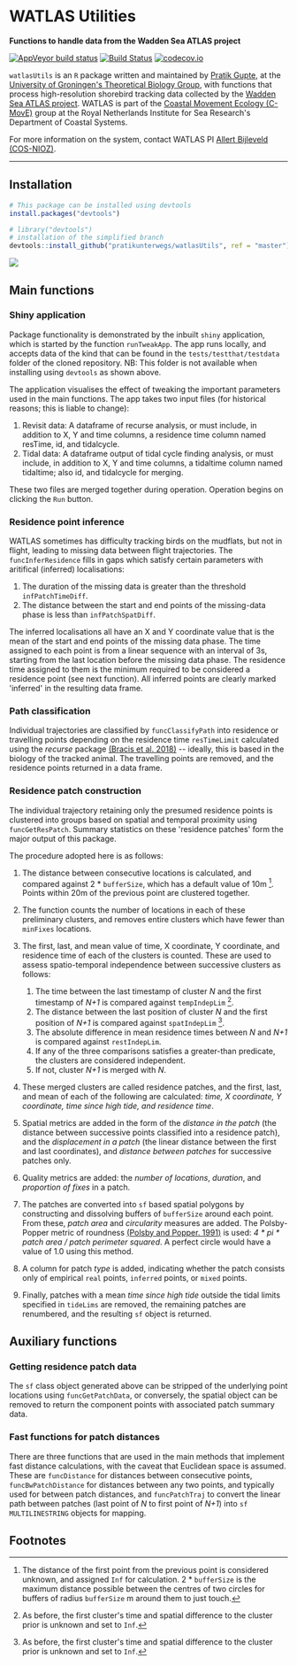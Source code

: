 # WATLAS Utilities

**Functions to handle data from the Wadden Sea ATLAS project**

<!-- badges: start -->
  [![AppVeyor build status](https://ci.appveyor.com/api/projects/status/github/pratikunterwegs/watlasUtils?branch=master&svg=true)](https://ci.appveyor.com/project/pratikunterwegs/watlasUtils) [![Build Status](https://travis-ci.org/pratikunterwegs/watlasUtils.svg?branch=master)](https://travis-ci.org/pratikunterwegs/watlasUtils) [![codecov.io](https://codecov.io/github/pratikunterwegs/watlasUtils/coverage.svg?branch=master)](https://codecov.io/github/pratikunterwegs/watlasUtils/branch/master)
<!-- badges: end -->

`watlasUtils` is an `R` package written and maintained by [Pratik Gupte](https://www.rug.nl/staff/p.r.gupte), at the [University of Groningen's Theoretical Biology Group](https://www.rug.nl/research/gelifes/tres/), with functions that process high-resolution shorebird tracking data collected by the [Wadden Sea ATLAS project](https://www.nioz.nl/en/about/cos/coastal-movement-ecology/shorebird-tracking/watlas-tracking-regional-movements). WATLAS is part of the [Coastal Movement Ecology (C-MovE)](https://www.nioz.nl/en/about/cos/coastal-movement-ecology) group at the Royal Netherlands Institute for Sea Research's Department of Coastal Systems.

For more information on the system, contact WATLAS PI [Allert Bijleveld (COS-NIOZ)](https://www.nioz.nl/en/about/organisation/staff/allert-bijleveld).

---

## Installation

```r
# This package can be installed using devtools
install.packages("devtools")

# library("devtools")
# installation of the simplified branch
devtools::install_github("pratikunterwegs/watlasUtils", ref = "master")
```

![](https://github.com/pratikunterwegs/watlasUtils/raw/master/inst/screenshot_app.png)

## Main functions

### Shiny application

Package functionality is demonstrated by the inbuilt `shiny` application, which is started by the function `runTweakApp`. The app runs locally, and accepts data of the kind that can be found in the `tests/testthat/testdata` folder of the cloned repository. NB: This folder is not available when installing using `devtools` as shown above.

The application visualises the effect of tweaking the important parameters used in the main functions. The app takes two input files (for historical reasons; this is liable to change):

1. Revisit data: A dataframe of recurse analysis, or must include, in addition to X, Y and time columns, a residence time column named resTime, id, and tidalcycle.
2. Tidal data: A dataframe output of tidal cycle finding analysis, or must include, in addition to X, Y and time columns, a tidaltime column named tidaltime; also id, and tidalcycle for merging.

These two files are merged together during operation. Operation begins on clicking the `Run` button.

### Residence point inference

WATLAS sometimes has difficulty tracking birds on the mudflats, but not in flight, leading to missing data between flight trajectories. The `funcInferResidence` fills in gaps which satisfy certain parameters with aritifical (inferred) localisations:

1. The duration of the missing data is greater than the threshold `infPatchTimeDiff`.
2. The distance between the start and end points of the missing-data phase is less than `infPatchSpatDiff`.

The inferred localisations all have an X and Y coordinate value that is the mean of the start and end points of the missing data phase. The time assigned to each point is from a linear sequence with an interval of 3s, starting from the last location before the missing data phase. The residence time assigned to them is the minimum required to be considered a residence point (see next function). All inferred points are clearly marked 'inferred' in the resulting data frame.

### Path classification

Individual trajectories are classified by `funcClassifyPath` into residence or travelling points depending on the residence time `resTimeLimit` calculated using the _recurse_ package [(Bracis et al. 2018)](https://onlinelibrary.wiley.com/doi/abs/10.1111/ecog.03618) -- ideally, this is based in the biology of the tracked animal. The travelling points are removed, and the residence points returned in a data frame.

### Residence patch construction

The individual trajectory retaining only the presumed residence points is clustered into groups based on spatial and temporal proximity using `funcGetResPatch`. Summary statistics on these 'residence patches' form the major output of this package.

The procedure adopted here is as follows:

1. The distance between consecutive locations is calculated, and compared against 2 * `bufferSize`, which has a default value of 10m [^1]. Points within 20m of the previous point are clustered together.
2. The function counts the number of locations in each of these preliminary clusters, and removes entire clusters which have fewer than `minFixes` locations.

3. The first, last, and mean value of time, X coordinate, Y coordinate, and residence time of each of the clusters is counted. These are used to assess spatio-temporal independence between successive clusters as follows:
    1. The time between the last timestamp of cluster _N_ and the first timestamp of _N+1_ is compared against `tempIndepLim` [^2].
    2. The distance between the last position of cluster _N_ and the first position of _N+1_ is compared against `spatIndepLim` [^2].
    3. The absolute difference in mean residence times between _N_ and _N+1_ is compared against `restIndepLim`.
    4. If any of the three comparisons satisfies a greater-than predicate, the clusters are considered independent.
    5. If not, cluster _N+1_ is merged with _N_.

4. These merged clusters are called residence patches, and the first, last, and mean of each of the following are calculated: _time, X coordinate, Y coordinate, time since high tide, and residence time_.

5. Spatial metrics are added in the form of the _distance in the patch_ (the distance between successive points classified into a residence patch), and the _displacement in a patch_ (the linear distance between the first and last coordinates), and _distance between patches_ for successive patches only.

6. Quality metrics are added: the _number of locations_, _duration_, and _proportion of fixes_ in a patch.

7. The patches are converted into `sf` based spatial polygons by constructing and dissolving buffers of `bufferSize` around each point. From these, _patch area_ and _circularity_  measures are added. The Polsby-Popper metric of roundness [(Polsby and Popper. 1991)](https://pdfs.semanticscholar.org/0524/95555a23d961a674ccf1c82ceb475ac21821.pdf) is used: _4 * pi * patch area / patch perimeter squared_. A perfect circle would have a value of 1.0 using this method.

8. A column for patch _type_ is added, indicating whether the patch consists only of empirical `real` points, `inferred` points, or `mixed` points.

9. Finally, patches with a mean _time since high tide_ outside the tidal limits specified in `tideLims` are removed, the remaining patches are renumbered, and the resulting `sf` object is returned.

## Auxiliary functions

### Getting residence patch data

The `sf` class object generated above can be stripped of the underlying point locations using `funcGetPatchData`, or conversely, the spatial object can be removed to return the component points with associated patch summary data.

### Fast functions for patch distances

There are three functions that are used in the main methods that implement fast distance calculations, with the caveat that Euclidean space is assumed. These are `funcDistance` for distances between consecutive points, `funcBwPatchDistance` for distances between any two points, and typically used for between patch distances, and `funcPatchTraj` to convert the linear path between patches (last point of _N_ to first point of _N+1_) into `sf MULTILINESTRING` objects for mapping.


## Footnotes

[^1]: The distance of the first point from the previous point is considered unknown, and assigned `Inf` for calculation. 2 * `bufferSize` is the maximum distance possible between the centres of two circles for buffers of radius `bufferSize` m around them to just touch.

[^2]: As before, the first cluster's time and spatial difference to the cluster prior is unknown and set to `Inf`.
